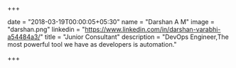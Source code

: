 +++

date = "2018-03-19T00:00:05+05:30"
name = "Darshan A M"
image = "darshan.png"
linkedin = "https://www.linkedin.com/in/darshan-varabhi-a54484a3/"
title = "Junior Consultant"
description = "DevOps Engineer,The most powerful tool we have as developers is automation."

+++